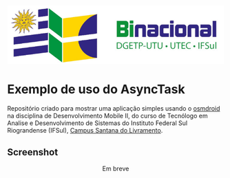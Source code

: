 <p align="center">
    <a href="http://www.santana.ifsul.edu.br/" target="_blank">
    <img src="IFSul-banner.jpg">
    </a>
</p>

# Exemplo de uso do AsyncTask

Repositório criado para mostrar uma aplicação simples usando o [osmdroid](https://github.com/osmdroid/osmdroid) 
na disciplina de Desenvolvimento Mobile II, do curso de Tecnólogo em Analise e Desenvolvimento de Sistemas do
Instituto Federal Sul Riograndense (IFSul), [Campus Santana do Livramento](http://www.santana.ifsul.edu.br/).

## Screenshot

<p align="center">
    Em breve
</p>
